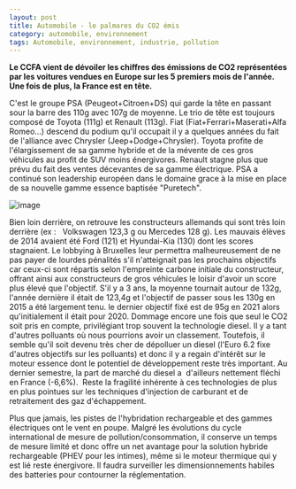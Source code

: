 ```yaml
---
layout: post
title: Automobile - le palmares du CO2 émis
category: automobile, environnement
tags: Automobile, environnement, industrie, pollution
---
```

**Le CCFA vient de dévoiler les chiffres des émissions de CO2 représentées par les voitures vendues en Europe sur les 5 premiers mois de l'année. Une fois de plus, la France est en tête.**

C'est le groupe PSA (Peugeot+Citroen+DS) qui garde la tête en passant sour la barre des 110g avec 107g de moyenne. Le trio de tête est toujours composé de Toyota (111g) et Renault (113g). Fiat (Fiat+Ferrari+Maserati+Alfa Romeo...) descend du podium qu'il occupait il y a quelques années du fait de l'alliance avec Chrysler (Jeep+Dodge+Chrysler). Toyota profite de l'élargissement de sa gamme hybride et de la mévente de ces gros véhicules au profit de SUV moins énergivores. Renault stagne plus que prévu du fait des ventes décevantes de sa gamme électrique. PSA a continué son leadership européen dans le domaine grace à la mise en place de sa nouvelle gamme essence baptisée "Puretech".

![image](https://cheziceman.files.wordpress.com/2016/01/co2obj.jpg)

Bien loin derrière, on retrouve les constructeurs allemands qui sont très loin derrière (ex :   Volkswagen 123,3 g ou Mercedes 128 g). Les mauvais élèves de 2014 avaient été Ford (121) et Hyundai-Kia (130) dont les scores stagnaient. Le lobbying à Bruxelles leur permettra malheureusement de ne pas payer de lourdes pénalités s'il n'atteignait pas les prochains objectifs car ceux-ci sont répartis selon l'empreinte carbone initiale du constructeur, offrant ainsi aux constructeurs de gros véhicules le loisir d'avoir un score plus élevé que l'objectif. S'il y a 3 ans, la moyenne tournait autour de 132g, l'année dernière il était de 123,4g et l'objectif de passer sous les 130g en 2015 a été largement tenu. le dernier objectif fixé est de 95g en 2021 alors qu'initialement il était pour 2020. Dommage encore une fois que seul le CO2 soit pris en compte, privilégiant trop souvent la technologie diesel. Il y a tant d'autres polluants où nous pourrions avoir un classement. Toutefois, il semble qu'il soit devenu très cher de dépolluer un diesel (l'Euro 6.2 fixe d'autres objectifs sur les polluants) et donc il y a regain d'intérêt sur le moteur essence dont le potentiel de développement reste très important. Au dernier semestre, la part de marché du diesel a  d'ailleurs nettement fléchi en France (-6,6%).  Reste la fragilité inhérente à ces technologies de plus en plus pointues sur les techniques d'injection de carburant et de retraitement des gaz d'échappement.

Plus que jamais, les pistes de l'hybridation rechargeable et des gammes électriques ont le vent en poupe. Malgré les évolutions du cycle international de mesure de pollution/consommation, il conserve un temps de mesure limité et donc offre un net avantage pour la solution hybride rechargeable (PHEV pour les intimes), même si le moteur thermique qui y est lié reste énergivore. Il faudra surveiller les dimensionnements habiles des batteries pour contourner la réglementation.

